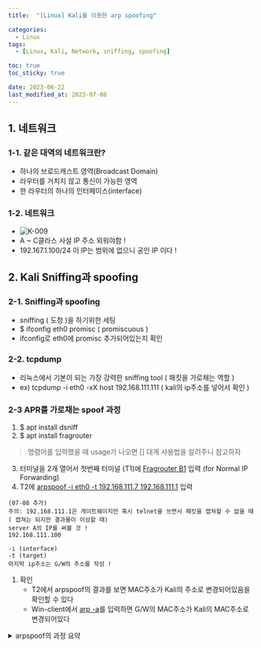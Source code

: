 ```yaml
---
title:  "[Linux] Kali를 이용한 arp spoofing"

categories:
  - Linux
tags:
  - [Linux, Kali, Network, sniffing, spoofing] 

toc: true
toc_sticky: true

date: 2023-06-22
last_modified_at: 2023-07-08
---
```


<!-- post 폴더 이름 -> 연관성을 찾지못함 ( 이상하게 바꿔도 정상적으로 작동했기때문 ) -->



## 1. 네트워크
### 1-1. 같은 대역의 네트워크란?
- 하나의 브로드캐스트 영역(Broadcast Domain)
- 라우터를 거치지 않고 통신이 가능한 영역
- 한 라우터의 하나의 인터페이스(interface)

### 1-2. 네트워크
- ![K-009](https://github.com/whalebee/Whalebee.github.io/assets/127908829/4117c1dd-27fb-4ea6-9c20-31ff8ef407ec)
- A ~ C클라스 사설 IP 주소 외워야함 !
- 192.167.1.100/24 이 IP는 범위에 없으니 공인 IP 이다 !


## 2. Kali Sniffing과 spoofing

### 2-1. Sniffing과 spoofing
- sniffing ( 도청 )을 하기위한 세팅
- $ ifconfig eth0 promisc ( promiscuous )
- ifconfig로 eth0에 promisc 추가되어있는지 확인



### 2-2. tcpdump
- 리눅스에서 기본이 되는 가장 강력한 sniffing tool ( 패킷을 가로채는 역할 )
- ex) tcpdump -i eth0 -xX host 192.168.111.111  ( kali의 ip주소를 넣어서 확인 )

### 2-3 APR를 가로채는 spoof 과정
1. $ apt install dsniff
2. $ apt install fragrouter

> 명령어를 입력했을 때 usage가 나오면 [] 대게 사용법을 알려주니 참고하자

3. 터미널을 2개 열어서 첫번째 터미널 (T1)에 <u>Fragrouter B1</u> 입력 (for Normal IP Forwarding)
4. T2에 <u>arpspoof -i eth0 -t 192.168.111.7 192.168.111.1</u> 입력
```
(07-08 추가)
주의: 192.168.111.1은 게이트웨이지만 혹시 telnet을 쓰면서 패킷을 캡쳐할 수 없을 때 ( 캡쳐는 되지만 결과물이 이상할 때)
server A의 IP를 써볼 것 !
192.168.111.100
```

```
-i (interface)
-t (target)
마지막 ip주소는 G/W의 주소를 작성 !
```
1. 확인
   - T2에서 arpspoof의 결과를 보면 MAC주소가 Kali의 주소로 변경되어있음을 확인할 수 있다
   - Win-client에서  <u>arp -a</u>를 입력하면 G/W의 MAC주소가 Kali의 MAC주소로 변경되어있다

<details>
<summary>arpspoof의 과정 요약</summary>
<div markdown="1">

```
	호스트 A에서 라우터를 거쳐서 인터넷으로 패킷이 가기전에
	공격자가 패킷을 먼저 받은 뒤 라우터에게 패킷을 전달해주려고 합니다.

	그 전에 세팅을 해야하는데
	공격자의 터미널에서 fragrouter B1 이라는 명령어로
	Nomarl IP Forwarding 을 미리해줍니다.

	그리고
	arpspoof -i(interface) eth0 -t(target) 192.168.111.7 192.168.111.1
	명령어를 입력하여 Target IP주소를 가진 호스트가 공격자를 게이트웨이라고 속입니다.


	그러면
	공격자는 A의 패킷정보를 뜯어서 볼 수 있게 패킷이 공격자를 거쳐서 라우터로 가게됩니다.
```
</div>
</details>

